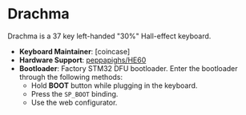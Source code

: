 # Drachma

Drachma is a 37 key left-handed "30%" Hall-effect keyboard.

- **Keyboard Maintainer**: [coincase]
- **Hardware Support**: [peppapighs/HE60](https://github.com/peppapighs/HE60)
- **Bootloader**: Factory STM32 DFU bootloader. Enter the bootloader through the following methods:
  - Hold **BOOT** button while plugging in the keyboard.
  - Press the `SP_BOOT` binding.
  - Use the web configurator.
